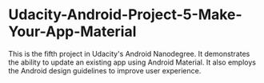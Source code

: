 # Udacity-Android-Project-5-Make-Your-App-Material
This is the fifth project in Udacity's Android Nanodegree.
It demonstrates the ability to update an existing app using Android Material.
It also employs the Android design guidelines to improve user experience.
